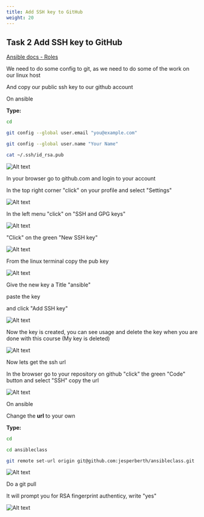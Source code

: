 ```yaml
---
title: Add SSH key to GitHub
weight: 20
---
```


## Task 2 Add SSH key to GitHub

[Ansible docs - Roles](https://docs.ansible.com/ansible/latest/user_guide/playbooks_reuse_roles.html)

We need to do some config to git, as we need to do some of the work on our linux host

And copy our public ssh key to our github account

On ansible

__Type:__

```bash
cd

git config --global user.email "you@example.com"

git config --global user.name "Your Name"

cat ~/.ssh/id_rsa.pub

```

![Alt text](images/001_git_commands.png?raw=true "git commands")

In your browser go to github.com and login to your account

In the top right corner "click" on your profile and select "Settings"

![Alt text](images/002_github_settings.png?raw=true "github settings")

In the left menu "click" on "SSH and GPG keys"

![Alt text](images/003_github_settings.png?raw=true "github settings")

"Click" on the green "New SSH key"

![Alt text](images/004_github_newssh.png?raw=true "github settings")

From the linux terminal copy the pub key

![Alt text](images/005_github_pubkey.png?raw=true "github settings")

Give the new key a Title "ansible"

paste the key

and click "Add SSH key"

![Alt text](images/006_github_pubkey_add.png?raw=true "github settings")

Now the key is created, you can see usage and delete the key when you are done with this course (My key is deleted)

![Alt text](images/007_github_pubkey.png?raw=true "github settings")

Now lets get the ssh url

In the browser go to your repository on github "click" the green "Code" button and select "SSH" copy the url

![Alt text](images/008_github_sshurl.png?raw=true "github sshurl")

On ansible

Change the **url** to your own

**Type:**

```bash
cd

cd ansibleclass

git remote set-url origin git@github.com:jesperberth/ansibleclass.git

```

![Alt text](images/009_github_sshurl_cmd.png?raw=true "github sshurl cmd")

Do a git pull

It will prompt you for RSA fingerprint authenticy, write "yes"

![Alt text](images/010_git_pull.png?raw=true "git pull")
